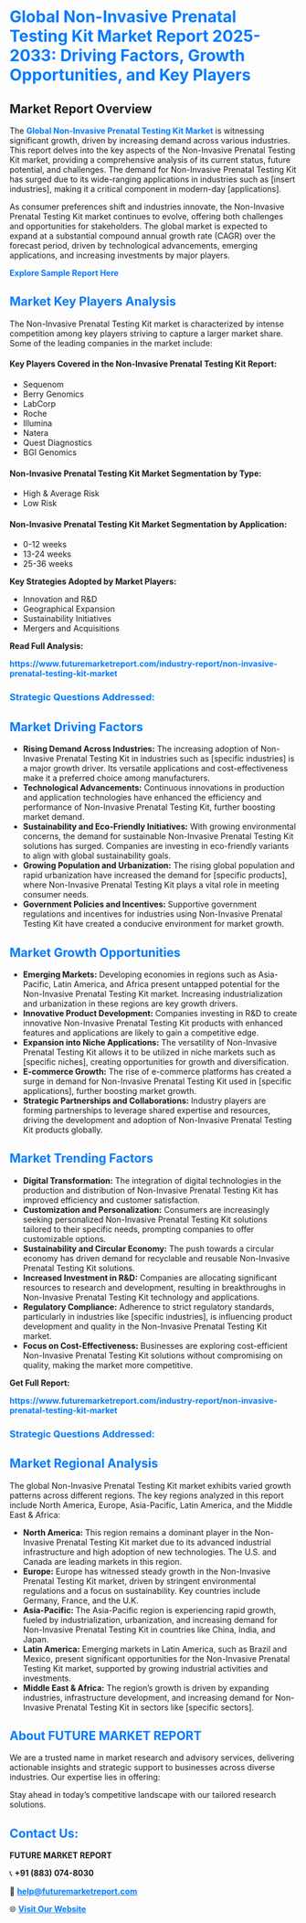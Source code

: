 <h1 style="color: #007BFF;">Global Non-Invasive Prenatal Testing Kit Market Report 2025-2033: Driving Factors, Growth Opportunities, and Key Players</h1>

<section id="overview">
<h2>Market Report Overview</h2>
<p>The <a href="https://www.futuremarketreport.com/industry-report/non-invasive-prenatal-testing-kit-market" style="color: #007BFF; text-decoration: none;"><strong>Global Non-Invasive Prenatal Testing Kit Market</strong></a> is witnessing significant growth, driven by increasing demand across various industries. This report delves into the key aspects of the Non-Invasive Prenatal Testing Kit market, providing a comprehensive analysis of its current status, future potential, and challenges. The demand for Non-Invasive Prenatal Testing Kit has surged due to its wide-ranging applications in industries such as [insert industries], making it a critical component in modern-day [applications].</p>
<p>As consumer preferences shift and industries innovate, the Non-Invasive Prenatal Testing Kit market continues to evolve, offering both challenges and opportunities for stakeholders. The global market is expected to expand at a substantial compound annual growth rate (CAGR) over the forecast period, driven by technological advancements, emerging applications, and increasing investments by major players.</p>
</section>

<section id="overview">
<p><a href="https://www.futuremarketreport.com/request-sample/reportId=77784" style="color: #007BFF; text-decoration: none;"><strong>Explore Sample Report Here</strong></a></p>
</section>

<section id="key-players">
<h2 style="color: #007BFF;">Market Key Players Analysis</h2>
<p>The Non-Invasive Prenatal Testing Kit market is characterized by intense competition among key players striving to capture a larger market share. Some of the leading companies in the market include:</p>
<h4>Key Players Covered in the Non-Invasive Prenatal Testing Kit Report:</h4>
<ul><li>Sequenom</li><li>Berry Genomics</li><li>LabCorp</li><li>Roche</li><li>Illumina</li><li>Natera</li><li>Quest Diagnostics</li><li>BGI Genomics</li></ul>
<h4>Non-Invasive Prenatal Testing Kit Market Segmentation by Type:</h4>
<ul><li>High &amp; Average Risk</li><li>Low Risk</li></ul>

<h4>Non-Invasive Prenatal Testing Kit Market Segmentation by Application:</h4>
<ul><li>0-12 weeks</li><li>13-24 weeks</li><li>25-36 weeks</li></ul>
<p><strong>Key Strategies Adopted by Market Players:</strong></p>
<ul>
<li>Innovation and R&D</li>
<li>Geographical Expansion</li>
<li>Sustainability Initiatives</li>
<li>Mergers and Acquisitions</li>
</ul>
</section>

<section>
<p><strong>Read Full Analysis: </strong></p><a href="https://www.futuremarketreport.com/industry-report/non-invasive-prenatal-testing-kit-market" style="color: #007BFF; text-decoration: none;"><strong>https://www.futuremarketreport.com/industry-report/non-invasive-prenatal-testing-kit-market</strong></a>
<h3 style="color: #007BFF;">Strategic Questions Addressed:</h3>
</section>

<section id="driving-factors">
<h2 style="color: #007BFF;">Market Driving Factors</h2>
<ul>
<li><strong>Rising Demand Across Industries:</strong> The increasing adoption of Non-Invasive Prenatal Testing Kit in industries such as [specific industries] is a major growth driver. Its versatile applications and cost-effectiveness make it a preferred choice among manufacturers.</li>
<li><strong>Technological Advancements:</strong> Continuous innovations in production and application technologies have enhanced the efficiency and performance of Non-Invasive Prenatal Testing Kit, further boosting market demand.</li>
<li><strong>Sustainability and Eco-Friendly Initiatives:</strong> With growing environmental concerns, the demand for sustainable Non-Invasive Prenatal Testing Kit solutions has surged. Companies are investing in eco-friendly variants to align with global sustainability goals.</li>
<li><strong>Growing Population and Urbanization:</strong> The rising global population and rapid urbanization have increased the demand for [specific products], where Non-Invasive Prenatal Testing Kit plays a vital role in meeting consumer needs.</li>
<li><strong>Government Policies and Incentives:</strong> Supportive government regulations and incentives for industries using Non-Invasive Prenatal Testing Kit have created a conducive environment for market growth.</li>
</ul>
</section>

<section id="growth-opportunities">
<h2 style="color: #007BFF;">Market Growth Opportunities</h2>
<ul>
<li><strong>Emerging Markets:</strong> Developing economies in regions such as Asia-Pacific, Latin America, and Africa present untapped potential for the Non-Invasive Prenatal Testing Kit market. Increasing industrialization and urbanization in these regions are key growth drivers.</li>
<li><strong>Innovative Product Development:</strong> Companies investing in R&D to create innovative Non-Invasive Prenatal Testing Kit products with enhanced features and applications are likely to gain a competitive edge.</li>
<li><strong>Expansion into Niche Applications:</strong> The versatility of Non-Invasive Prenatal Testing Kit allows it to be utilized in niche markets such as [specific niches], creating opportunities for growth and diversification.</li>
<li><strong>E-commerce Growth:</strong> The rise of e-commerce platforms has created a surge in demand for Non-Invasive Prenatal Testing Kit used in [specific applications], further boosting market growth.</li>
<li><strong>Strategic Partnerships and Collaborations:</strong> Industry players are forming partnerships to leverage shared expertise and resources, driving the development and adoption of Non-Invasive Prenatal Testing Kit products globally.</li>
</ul>
</section>

<section id="trending-factors">
<h2 style="color: #007BFF;">Market Trending Factors</h2>
<ul>
<li><strong>Digital Transformation:</strong> The integration of digital technologies in the production and distribution of Non-Invasive Prenatal Testing Kit has improved efficiency and customer satisfaction.</li>
<li><strong>Customization and Personalization:</strong> Consumers are increasingly seeking personalized Non-Invasive Prenatal Testing Kit solutions tailored to their specific needs, prompting companies to offer customizable options.</li>
<li><strong>Sustainability and Circular Economy:</strong> The push towards a circular economy has driven demand for recyclable and reusable Non-Invasive Prenatal Testing Kit solutions.</li>
<li><strong>Increased Investment in R&D:</strong> Companies are allocating significant resources to research and development, resulting in breakthroughs in Non-Invasive Prenatal Testing Kit technology and applications.</li>
<li><strong>Regulatory Compliance:</strong> Adherence to strict regulatory standards, particularly in industries like [specific industries], is influencing product development and quality in the Non-Invasive Prenatal Testing Kit market.</li>
<li><strong>Focus on Cost-Effectiveness:</strong> Businesses are exploring cost-efficient Non-Invasive Prenatal Testing Kit solutions without compromising on quality, making the market more competitive.</li>
</ul>
</section>

<section>
<p><strong>Get Full Report: </strong></p><a href="https://www.futuremarketreport.com/industry-report/non-invasive-prenatal-testing-kit-market" style="color: #007BFF; text-decoration: none;"><strong>https://www.futuremarketreport.com/industry-report/non-invasive-prenatal-testing-kit-market</strong></a>
<h3 style="color: #007BFF;">Strategic Questions Addressed:</h3>
</section>


<section id="regional-analysis">
<h2 style="color: #007BFF;">Market Regional Analysis</h2>
<p>The global Non-Invasive Prenatal Testing Kit market exhibits varied growth patterns across different regions. The key regions analyzed in this report include North America, Europe, Asia-Pacific, Latin America, and the Middle East & Africa:</p>
<ul>
<li><strong>North America:</strong> This region remains a dominant player in the Non-Invasive Prenatal Testing Kit market due to its advanced industrial infrastructure and high adoption of new technologies. The U.S. and Canada are leading markets in this region.</li>
<li><strong>Europe:</strong> Europe has witnessed steady growth in the Non-Invasive Prenatal Testing Kit market, driven by stringent environmental regulations and a focus on sustainability. Key countries include Germany, France, and the U.K.</li>
<li><strong>Asia-Pacific:</strong> The Asia-Pacific region is experiencing rapid growth, fueled by industrialization, urbanization, and increasing demand for Non-Invasive Prenatal Testing Kit in countries like China, India, and Japan.</li>
<li><strong>Latin America:</strong> Emerging markets in Latin America, such as Brazil and Mexico, present significant opportunities for the Non-Invasive Prenatal Testing Kit market, supported by growing industrial activities and investments.</li>
<li><strong>Middle East & Africa:</strong> The region’s growth is driven by expanding industries, infrastructure development, and increasing demand for Non-Invasive Prenatal Testing Kit in sectors like [specific sectors].</li>
</ul>
</section>

<footer>
<h2 style="color: #007BFF;">About FUTURE MARKET REPORT</h2>
<p>We are a trusted name in market research and advisory services, delivering actionable insights and strategic support to businesses across diverse industries. Our expertise lies in offering:</p>

<p>Stay ahead in today’s competitive landscape with our tailored research solutions.</p>

<h2 style="color: #007BFF;">Contact Us:</h2>
<p><strong>FUTURE MARKET REPORT</strong></p>
<p>📞 <strong>+91 (883) 074-8030</strong></p>
<p>📧 <strong><a href="mailto:help@futuremarketreport.com" style="color: #007BFF;">help@futuremarketreport.com</a></strong></p>
<p>🌐 <strong><a href="https://www.futuremarketreport.com/" style="color: #007BFF;">Visit Our Website</a></strong></p>
</footer>